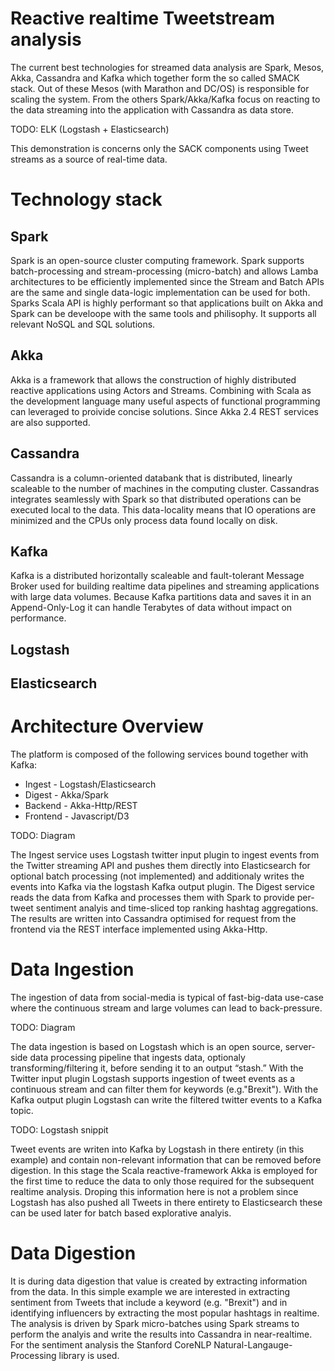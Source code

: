 # Reactive realtime Tweetstream analysis

The current best technologies for streamed data analysis are Spark, Mesos, Akka, Cassandra and Kafka which together form the so called SMACK stack. Out of these Mesos (with Marathon and DC/OS) is responsible for scaling the system. From the others Spark/Akka/Kafka focus on reacting to the data streaming into the application with Cassandra as data store.

TODO: ELK (Logstash + Elasticsearch)

This demonstration is concerns only the SACK components using Tweet streams as a source of real-time data.

# Technology stack

## Spark
Spark is an open-source cluster computing framework. Spark supports batch-processing and stream-processing (micro-batch) and allows Lamba architectures to be efficiently implemented since the Stream and Batch APIs are the same and single data-logic implementation can be used for both. Sparks Scala API is highly performant so that applications built on Akka and Spark can be develoope with the same tools and philisophy. It supports all relevant NoSQL and SQL solutions.

## Akka
Akka is a framework that allows the construction of highly distributed reactive applications using Actors and Streams. Combining with Scala as the development language many useful aspects of functional programming can leveraged to proivide concise solutions. Since Akka 2.4 REST services are also supported.

## Cassandra
Cassandra is a column-oriented databank that is distributed, linearly scaleable to the number of machines in the computing cluster. Cassandras integrates seamlessly with Spark so that distributed operations can be executed local to the data. This data-locality means that IO operations are minimized and the CPUs only process data found locally on disk. 

## Kafka
Kafka is a distributed horizontally scaleable and fault-tolerant Message Broker used for building realtime data pipelines and streaming applications with large data volumes. Because Kafka partitions data and saves it in an Append-Only-Log it can handle Terabytes of data without impact on performance.

## Logstash

## Elasticsearch

# Architecture Overview
The platform is composed of the following services bound together with Kafka:

* Ingest - Logstash/Elasticsearch
* Digest - Akka/Spark
* Backend - Akka-Http/REST
* Frontend - Javascript/D3

TODO: Diagram

The Ingest service uses Logstash twitter input plugin to ingest events from the Twitter streaming API and pushes them directly into Elasticsearch for optional batch processing (not implemented) and additionaly writes the events into Kafka via the logstash Kafka output plugin. The Digest service reads the data from Kafka and processes them with Spark to provide per-tweet sentiment analyis and time-sliced top ranking hashtag aggregations. The results are written into Cassandra optimised for request from the frontend via the REST interface implemented using Akka-Http.

# Data Ingestion
The ingestion of data from social-media is typical of fast-big-data use-case where the continuous stream and large volumes can lead to back-pressure. 

TODO: Diagram

The data ingestion is based on Logstash which is an open source, server-side data processing pipeline that ingests data, optionaly transforming/filtering it, before sending it to an output “stash.” With the Twitter input plugin Logstash supports ingestion of tweet events as a continuous stream and can filter them for keywords (e.g."Brexit"). With the Kafka output plugin Logstash can write the filtered twitter events to a Kafka topic.

TODO: Logstash snippit

Tweet events are writen into Kafka by Logstash in there entirety (in this example) and contain non-relevant information that can be removed before digestion. In this stage the Scala reactive-framework Akka is employed for the first time to reduce the data to only those required for the subsequent realtime analysis. Droping this information here is not a problem since Logstash has also pushed all Tweets in there entirety to Elasticsearch these can be used later for batch based explorative analyis. 

# Data Digestion
It is during data digestion that value is created by extracting information from the data. In this simple example we are interested in extracting sentiment from Tweets that include a keyword (e.g. "Brexit") and in identifying influencers by extracting the most popular hashtags in realtime. The analysis is driven by Spark micro-batches using Spark streams to perform the analyis and write the results into Cassandra in near-realtime. For the sentiment analysis the Stanford CoreNLP Natural-Langauge-Processing library is used.
